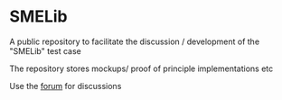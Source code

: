 SMELib
======

A public repository to facilitate the discussion / development of the "SMELib" test case

The repository stores mockups/ proof of principle implementations etc

Use the [forum](https://www.openrisk.eu/commons/forum/viewforum.php?f=20) for discussions
